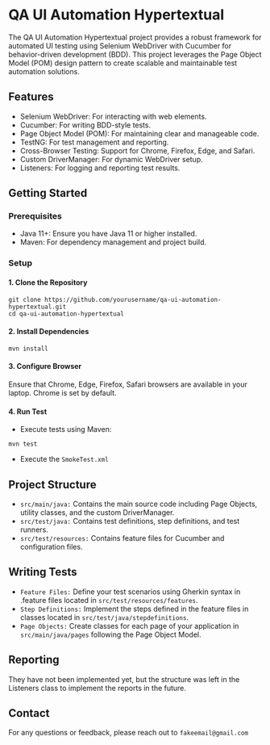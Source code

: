 
# QA UI Automation Hypertextual

The QA UI Automation Hypertextual project provides a robust framework for automated UI testing using Selenium WebDriver with Cucumber for behavior-driven development (BDD). This project leverages the Page Object Model (POM) design pattern to create scalable and maintainable test automation solutions.


## Features

- Selenium WebDriver: For interacting with web elements.
- Cucumber: For writing BDD-style tests.
- Page Object Model (POM): For maintaining clear and manageable code.
- TestNG: For test management and reporting.
- Cross-Browser Testing: Support for Chrome, Firefox, Edge, and Safari.
- Custom DriverManager: For dynamic WebDriver setup.
- Listeners: For logging and reporting test results.


## Getting Started

### Prerequisites

- Java 11+: Ensure you have Java 11 or higher installed.
- Maven: For dependency management and project build.

### Setup

#### 1. Clone the Repository

```
git clone https://github.com/yourusername/qa-ui-automation-hypertextual.git
cd qa-ui-automation-hypertextual

```

#### 2. Install Dependencies
```
mvn install
```

#### 3. Configure Browser

Ensure that Chrome, Edge, Firefox, Safari browsers are available in your laptop. Chrome is set by default.

#### 4. Run Test
- Execute tests using Maven:
```
mvn test

```
- Execute the `SmokeTest.xml`


## Project Structure

- `src/main/java:` Contains the main source code including Page Objects, utility classes, and the custom DriverManager.
- `src/test/java:` Contains test definitions, step definitions, and test runners.
- `src/test/resources:` Contains feature files for Cucumber and configuration files.
## Writing Tests
- `Feature Files:` Define your test scenarios using Gherkin syntax in .feature files located in `src/test/resources/features`.
- `Step Definitions:` Implement the steps defined in the feature files in classes located in `src/test/java/stepdefinitions`.
- `Page Objects:` Create classes for each page of your application in `src/main/java/pages` following the Page Object Model.
  
## Reporting
They have not been implemented yet, but the structure was left in the Listeners class to implement the reports in the future.
## Contact

For any questions or feedback, please reach out to `fakeemail@gmail.com`
